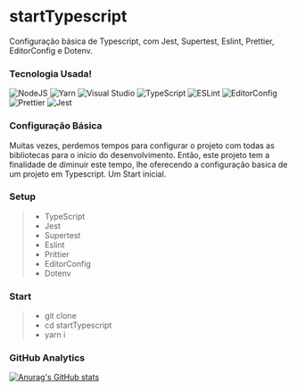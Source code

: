 # startTypescript

Configuração básica de Typescript, com Jest, Supertest, Eslint, Prettier, EditorConfig e Dotenv.

### Tecnologia Usada!

![NodeJS](https://img.shields.io/badge/node.js-6DA55F?style=for-the-badge&logo=node.js&logoColor=white)
![Yarn](https://img.shields.io/badge/yarn-%232C8EBB.svg?style=for-the-badge&logo=yarn&logoColor=white)
![Visual Studio](https://img.shields.io/badge/Visual%20Studio-5C2D91.svg?style=for-the-badge&logo=visual-studio&logoColor=white)
![TypeScript](https://img.shields.io/badge/typescript-%23007ACC.svg?style=for-the-badge&logo=typescript&logoColor=white)
![ESLint](https://img.shields.io/badge/ESLint-4B3263?style=for-the-badge&logo=eslint&logoColor=white)
![EditorConfig](https://img.shields.io/badge/Editor%20Config-E0EFEF?style=for-the-badge&logo=editorconfig&logoColor=000)
![Prettier](https://img.shields.io/badge/prettier-1A2C34?style=for-the-badge&logo=prettier&logoColor=F7BA3E)
![Jest](https://img.shields.io/badge/Jest-323330?style=for-the-badge&logo=Jest&logoColor=white)

### Configuração Básica

Muitas vezes, perdemos tempos para configurar o projeto com todas as bibliotecas para o início do desenvolvimento.
Então, este projeto tem a finalidade de diminuir este tempo, lhe oferecendo a configuração basica de um projeto em Typescript. Um Start inicial.

### Setup

> - TypeScript
> - Jest
> - Supertest
> - Eslint
> - Prittier
> - EditorConfig
> - Dotenv

### Start

> - git clone
> - cd startTypescript
> - yarn i

### GitHub Analytics

[![Anurag's GitHub stats](https://github-readme-stats.vercel.app/api?username=Lobo-rio)](https://github.com/lobo-rio/github-readme-stats)
